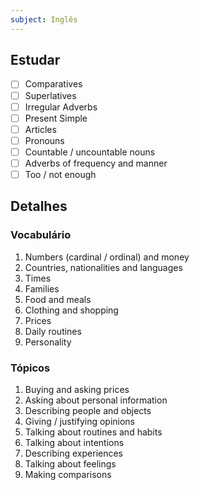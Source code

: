 ```yaml
---
subject: Inglês
---
```


## Estudar
- [ ] Comparatives 
- [ ] Superlatives 
- [ ] Irregular Adverbs 
- [ ] Present Simple 
- [ ] Articles 
- [ ] Pronouns 
- [ ] Countable / uncountable nouns 
- [ ] Adverbs of frequency and manner 
- [ ] Too / not enough 

## Detalhes
### Vocabulário
1. Numbers (cardinal / ordinal) and money
2. Countries, nationalities and languages
3. Times
4. Families
5. Food and meals
6. Clothing and shopping
7. Prices
8. Daily routines
9. Personality

### Tópicos
1. Buying and asking prices
2. Asking about personal information
3. Describing people and objects
4. Giving / justifying opinions
5. Talking about routines and habits
6. Talking about intentions
7. Describing experiences
8. Talking about feelings
9. Making comparisons
